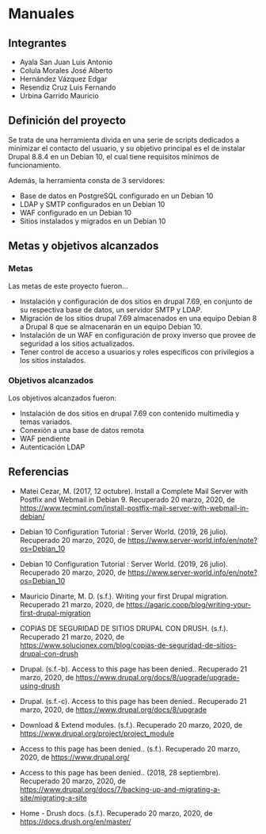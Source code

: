 # Manuales

## Integrantes

- Ayala San Juan Luis Antonio
- Colula Morales José Alberto
- Hernández Vázquez Edgar
- Resendiz Cruz Luis Fernando
- Urbina Garrido Mauricio

## Definición del proyecto

Se trata de una herramienta divida en una serie de scripts dedicados a minimizar el contacto del usuario, y su objetivo principal es el de instalar Drupal 8.8.4 en un Debian 10, el cual tiene requisitos mínimos de funcionamiento.

Además, la herramienta consta de 3 servidores: 
- Base de datos en PostgreSQL configurado en un Debian 10
- LDAP y SMTP configurados en un Debian 10
- WAF configurado en un Debian 10
- Sitios instalados y migrados en un Debian 10

## Metas y objetivos alcanzados

### Metas

Las metas de este proyecto fueron...

- Instalación y configuración de dos sitios en drupal 7.69, en conjunto de su respectiva base de datos, un servidor SMTP y LDAP.
- Migración de los sitios drupal 7.69 almacenados en una equipo Debian 8 a Drupal 8 que se almacenarán en un equipo Debian 10.
- Instalación de un WAF en configuración de proxy inverso que provee de seguridad a los sitios actualizados.
- Tener control de acceso a usuarios y roles específicos con privilegios a los sitios instalados.

### Objetivos alcanzados

Los objetivos alcanzados fueron:
- Instalación de dos sitios en drupal 7.69 con contenido multimedia y temas variados.
- Conexión a una base de datos remota
- WAF pendiente
- Autenticación LDAP

## Referencias

- Matei Cezar, M. (2017, 12 octubre). Install a Complete Mail Server with Postfix and Webmail in Debian 9. Recuperado 20 marzo, 2020, de https://www.tecmint.com/install-postfix-mail-server-with-webmail-in-debian/
- Debian 10 Configuration Tutorial : Server World. (2019, 26 julio). Recuperado 20 marzo, 2020, de https://www.server-world.info/en/note?os=Debian_10
- Debian 10 Configuration Tutorial : Server World. (2019, 26 julio). Recuperado 20 marzo, 2020, de https://www.server-world.info/en/note?os=Debian_10
- Mauricio Dinarte, M. D. (s.f.). Writing your first Drupal migration. Recuperado 21 marzo, 2020, de https://agaric.coop/blog/writing-your-first-drupal-migration
- COPIAS DE SEGURIDAD DE SITIOS DRUPAL CON DRUSH. (s.f.). Recuperado 21 marzo, 2020, de https://www.solucionex.com/blog/copias-de-seguridad-de-sitios-drupal-con-drush
- Drupal. (s.f.-b). Access to this page has been denied.. Recuperado 21 marzo, 2020, de https://www.drupal.org/docs/8/upgrade/upgrade-using-drush
- Drupal. (s.f.-c). Access to this page has been denied.. Recuperado 21 marzo, 2020, de https://www.drupal.org/docs/8/upgrade

- Download & Extend modules. (s.f.). Recuperado 20 marzo, 2020, de https://www.drupal.org/project/project_module
- Access to this page has been denied.. (s.f.). Recuperado 20 marzo, 2020, de https://www.drupal.org/
- Access to this page has been denied.. (2018, 28 septiembre). Recuperado 20 marzo, 2020, de https://www.drupal.org/docs/7/backing-up-and-migrating-a-site/migrating-a-site
- Home - Drush docs. (s.f.). Recuperado 20 marzo, 2020, de https://docs.drush.org/en/master/